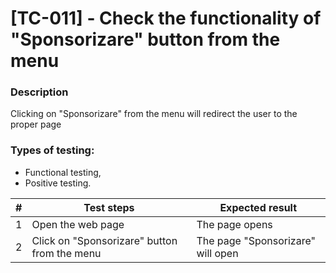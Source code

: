 # **[TC-011] - Check the functionality of "Sponsorizare" button from the menu**

### **Description**

Clicking on "Sponsorizare" from the menu will redirect the user to the proper page

### **Types of testing:**

- Functional testing,
- Positive testing.

| #   | **Test steps**                               | **Expected result**               |
| --- | -------------------------------------------- | --------------------------------- |
| 1   | Open the web page                            | The page opens                    |
| 2   | Click on "Sponsorizare" button from the menu | The page "Sponsorizare" will open |

